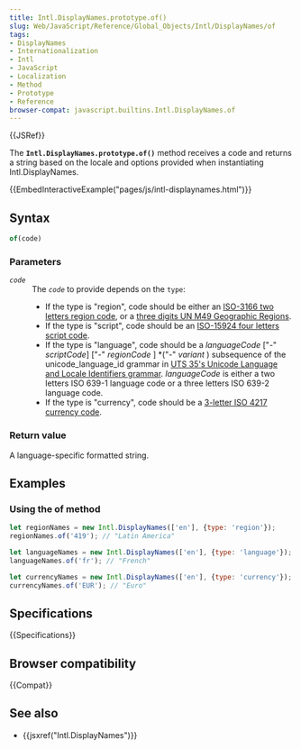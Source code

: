 ```yaml
---
title: Intl.DisplayNames.prototype.of()
slug: Web/JavaScript/Reference/Global_Objects/Intl/DisplayNames/of
tags:
- DisplayNames
- Internationalization
- Intl
- JavaScript
- Localization
- Method
- Prototype
- Reference
browser-compat: javascript.builtins.Intl.DisplayNames.of
---
```

{{JSRef}}

The **`Intl.DisplayNames.prototype.of()`** method receives a code and returns a
string based on the locale and options provided when instantiating
Intl.DisplayNames.

{{EmbedInteractiveExample("pages/js/intl-displaynames.html")}}

<!-- The source for this interactive example is stored in a GitHub repository. If you'd like to contribute to the interactive examples project, please clone https://github.com/mdn/interactive-examples and send us a pull request. -->

## Syntax

```js
of(code)
```

### Parameters

<dl><dt><code><var>code</var></code></dt><dd>The <code><var>code</var></code> to provide depends on the <code>type</code>:<ul><li>If the type is "region", code should be either an <a href="https://www.iso.org/iso-3166-country-codes.html" rel="nofollow">ISO-3166 two letters region code</a>, or a <a href="https://unstats.un.org/unsd/methodology/m49/" rel="nofollow">three digits UN M49 Geographic Regions</a>.</li><li>If the type is "script", code should be an <a href="http://unicode.org/iso15924/iso15924-codes.html" rel="nofollow">ISO-15924 four letters script code</a>.</li><li>If the type is "language", code should be a <em>languageCode</em> ["-"
<em>scriptCode</em>] ["-" <em>regionCode</em> ] *("-" <em>variant</em> )
subsequence of the unicode_language_id grammar in <a href="http://unicode.org/reports/tr35/#Unicode_language_identifier" rel="nofollow">UTS 35's Unicode Language and Locale Identifiers
grammar</a>. <em>languageCode</em> is either a two letters ISO 639-1
language code or a three letters ISO 639-2 language code.</li><li>If the type is "currency", code should be a <a href="https://www.iso.org/iso-4217-currency-codes.html" rel="nofollow">3-letter ISO 4217 currency code</a>.</li></ul></dd></dl>

### Return value

A language-specific formatted string.

## Examples

### Using the of method

```js
let regionNames = new Intl.DisplayNames(['en'], {type: 'region'});
regionNames.of('419'); // "Latin America"

let languageNames = new Intl.DisplayNames(['en'], {type: 'language'});
languageNames.of('fr'); // "French"

let currencyNames = new Intl.DisplayNames(['en'], {type: 'currency'});
currencyNames.of('EUR'); // "Euro"
```

## Specifications

{{Specifications}}

## Browser compatibility

{{Compat}}

## See also

- {{jsxref("Intl.DisplayNames")}}
